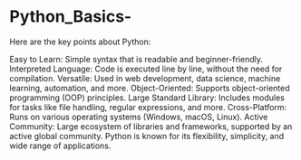 # Python_Basics-
Here are the key points about Python:

Easy to Learn: Simple syntax that is readable and beginner-friendly.
Interpreted Language: Code is executed line by line, without the need for compilation.
Versatile: Used in web development, data science, machine learning, automation, and more.
Object-Oriented: Supports object-oriented programming (OOP) principles.
Large Standard Library: Includes modules for tasks like file handling, regular expressions, and more.
Cross-Platform: Runs on various operating systems (Windows, macOS, Linux).
Active Community: Large ecosystem of libraries and frameworks, supported by an active global community.
Python is known for its flexibility, simplicity, and wide range of applications.




